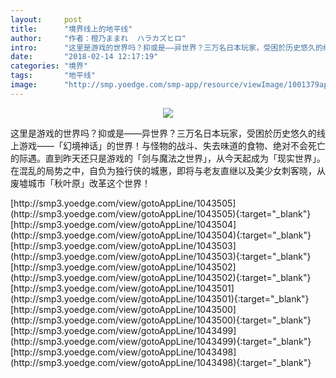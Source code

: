 ```yaml
---
layout:     post
title:      "境界线上的地平线"
author:     "作者：橙乃ままれ  ハラカズヒロ"
intro:      "这里是游戏的世界吗？抑或是——异世界？三万名日本玩家，受困於历史悠久的线上游戏——「幻境神话」的世界！与怪物的战斗、失去味道的食物、绝对不会死亡的际遇。直到昨天还只是游戏的「剑与魔法之世界」，从今天起成为「现实世界」。 在混乱的局势之中，自负为独行侠的城惠，即将与老友直继以及美少女刺客晓，从废墟城市「秋叶原」改革这个世界！"
date:       "2018-02-14 12:17:19"
categories: "境界"
tags:       "地平线"
image:      "http://smp.yoedge.com/smp-app/resource/viewImage/1001379appline.png"
---
```

<div style="text-align: center">
<p><img src="http://smp.yoedge.com/smp-app/resource/viewImage/1001379appline.png"/></p>
</div>
<p class="post-meta">
<span>这里是游戏的世界吗？抑或是——异世界？三万名日本玩家，受困於历史悠久的线上游戏——「幻境神话」的世界！与怪物的战斗、失去味道的食物、绝对不会死亡的际遇。直到昨天还只是游戏的「剑与魔法之世界」，从今天起成为「现实世界」。 在混乱的局势之中，自负为独行侠的城惠，即将与老友直继以及美少女刺客晓，从废墟城市「秋叶原」改革这个世界！</span>
</p>
[http://smp3.yoedge.com/view/gotoAppLine/1043505](http://smp3.yoedge.com/view/gotoAppLine/1043505){:target="_blank"}
[http://smp3.yoedge.com/view/gotoAppLine/1043504](http://smp3.yoedge.com/view/gotoAppLine/1043504){:target="_blank"}
[http://smp3.yoedge.com/view/gotoAppLine/1043503](http://smp3.yoedge.com/view/gotoAppLine/1043503){:target="_blank"}
[http://smp3.yoedge.com/view/gotoAppLine/1043502](http://smp3.yoedge.com/view/gotoAppLine/1043502){:target="_blank"}
[http://smp3.yoedge.com/view/gotoAppLine/1043501](http://smp3.yoedge.com/view/gotoAppLine/1043501){:target="_blank"}
[http://smp3.yoedge.com/view/gotoAppLine/1043500](http://smp3.yoedge.com/view/gotoAppLine/1043500){:target="_blank"}
[http://smp3.yoedge.com/view/gotoAppLine/1043499](http://smp3.yoedge.com/view/gotoAppLine/1043499){:target="_blank"}
[http://smp3.yoedge.com/view/gotoAppLine/1043498](http://smp3.yoedge.com/view/gotoAppLine/1043498){:target="_blank"}


